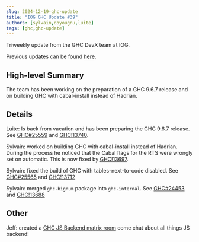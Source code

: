```yaml
---
slug: 2024-12-19-ghc-update
title: "IOG GHC Update #39"
authors: [sylvain,doyougnu,luite]
tags: [ghc,ghc-update]
---
```


Triweekly update from the GHC DevX team at IOG.

<!-- truncate -->

Previous updates can be found [here](https://engineering.iog.io/tags/ghc-update).

## High-level Summary

The team has been working on the preparation of a GHC 9.6.7 release and on
building GHC with cabal-install instead of Hadrian.

## Details

Luite: Is back from vacation and has been preparing the GHC 9.6.7 release. See [GHC#25559](https://gitlab.haskell.org/ghc/ghc/-/issues/25559) and [GHC!13740](https://gitlab.haskell.org/ghc/ghc/-/merge_requests/13740).

Sylvain: worked on building GHC with cabal-install instead of Hadrian. During the process he noticed that the Cabal flags for the RTS were wrongly set on automatic. This is now fixed by [GHC!13697](https://gitlab.haskell.org/ghc/ghc/-/merge_requests/13697).

Sylvain: fixed the build of GHC with tables-next-to-code disabled. See [GHC#25565](https://gitlab.haskell.org/ghc/ghc/-/issues/25565) and [GHC!13712](https://gitlab.haskell.org/ghc/ghc/-/merge_requests/13712)

Sylvain: merged `ghc-bignum` package into `ghc-internal`. See [GHC#24453](https://gitlab.haskell.org/ghc/ghc/-/issues/24453) and [GHC!13688](https://gitlab.haskell.org/ghc/ghc/-/merge_requests/13688)

## Other

Jeff: created a [GHC JS Backend matrix room](https://matrix.to/#/#ghc-js-backend:matrix.org) come chat about all things JS backend!
